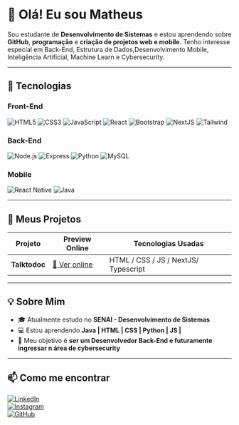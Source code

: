 # 👋 Olá! Eu sou Matheus

Sou estudante de **Desenvolvimento de Sistemas** e estou aprendendo sobre **GitHub**, **programação** e **criação de projetos web e mobile**. Tenho interesse especial em Back-End, Estrutura de Dados,Desenvolvimento Mobile, Inteligência Artificial, Machine Learn e Cybersecurity.

---

## 🎯 Tecnologias 

### Front-End
![HTML5](https://img.shields.io/badge/-HTML5-E34F26?style=flat-square&logo=html5&logoColor=white)
![CSS3](https://img.shields.io/badge/-CSS3-1572B6?style=flat-square&logo=css3)
![JavaScript](https://img.shields.io/badge/-JavaScript-F7DF1E?style=flat-square&logo=javascript&logoColor=black)
![React](https://img.shields.io/badge/-React-61DAFB?style=flat-square&logo=react&logoColor=black)
![Bootstrap](https://img.shields.io/badge/-Bootstrap-7952B3?style=flat-square&logo=bootstrap&logoColor=white)
![NextJS](https://img.shields.io/badge/next%20js-000000?style=for-the-badge&logo=nextdotjs&logoColor=white)
![Tailwind](<img src="https://img.shields.io/badge/Tailwind_CSS-38B2AC?style=for-the-badge&logo=tailwind-css&logoColor=white" width="200" heigth="20"/>)

### Back-End
![Node.js](https://img.shields.io/badge/-Node.js-339933?style=flat-square&logo=node.js&logoColor=white)
![Express](https://img.shields.io/badge/-Express-000000?style=flat-square&logo=express&logoColor=white)
![Python](https://img.shields.io/badge/-Python-3776AB?style=flat-square&logo=python&logoColor=white)
![MySQL](https://img.shields.io/badge/-MySQL-4479A1?style=flat-square&logo=mysql&logoColor=white)

### Mobile
![React Native](https://img.shields.io/badge/-React_Native-61DAFB?style=flat-square&logo=react&logoColor=black)
![Java](https://img.shields.io/badge/-Java-007396?style=flat-square&logo=java&logoColor=white)

---

## 🚀 Meus Projetos

| Projeto               | Preview Online                        | Tecnologias Usadas        |
|-----------------------|-------------------------------------|--------------------------|
| **Talktodoc** | [🔗 Ver online](https://talktodoc-one.vercel.app) | HTML / CSS / JS / NextJS/ Typescript|
---

## 💡 Sobre Mim

- 🎓 Atualmente estudo no **SENAI - Desenvolvimento de Sistemas**
- 💻 Estou aprendendo **Java | HTML | CSS | Python | JS |**
- 🎯 Meu objetivo é **ser um Desenvolvedor Back-End e futuramente ingressar n área de cybersecurity** 
---

## 📫 Como me encontrar

[![LinkedIn](https://img.shields.io/badge/-LinkedIn-blue?style=flat-square&logo=linkedin&logoColor=white)](https://linkedin.com/in/seuusuario)  
[![Instagram](https://img.shields.io/badge/-Instagram-E4405F?style=flat-square&logo=instagram&logoColor=white)](https://instagram.com/m.cardosoo_)  
[![GitHub](https://img.shields.io/badge/-GitHub-181717?style=flat-square&logo=github&logoColor=white)](https://github.com/gitmcardoso)

